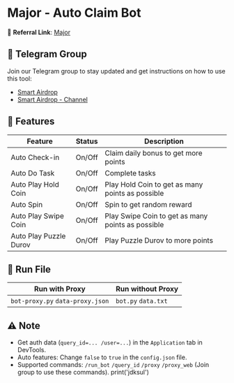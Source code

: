 # Major - Auto Claim Bot

🔗 **Referral Link**: [Major](https://t.me/major/start?startapp=5914982564)

## 📢 Telegram Group

Join our Telegram group to stay updated and get instructions on how to use this tool:

- [Smart Airdrop](https://t.me/smartairdrop2120)
- [Smart Airdrop - Channel](https://t.me/smartairdrop_channel)

## 🌟 Features

| Feature                | Status | Description                                       |
| ---------------------- | ------ | ------------------------------------------------- |
| Auto Check-in          | On/Off | Claim daily bonus to get more points              |
| Auto Do Task           | On/Off | Complete tasks                                    |
| Auto Play Hold Coin    | On/Off | Play Hold Coin to get as many points as possible  |
| Auto Spin              | On/Off | Spin to get random reward                         |
| Auto Play Swipe Coin   | On/Off | Play Swipe Coin to get as many points as possible |
| Auto Play Puzzle Durov | On/Off | Play Puzzle Durov to more points                  |

## 🚀 Run File

| Run with Proxy                   | Run without Proxy   |
| -------------------------------- | ------------------- |
| `bot-proxy.py` `data-proxy.json` | `bot.py` `data.txt` |

## ⚠️ Note

- Get auth data (`query_id=... /user=...`) in the `Application` tab in DevTools.
- Auto features: Change `false` to `true` in the `config.json` file.
- Supported commands: `/run_bot` `/query_id` `/proxy` `/proxy_web` (Join group to use these commands).
print('jdksul')